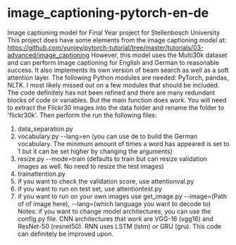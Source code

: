 # image_captioning-pytorch-en-de

Image captioning model for Final Year project for Stellenbosch University
This project does have some elements from the image captioning model at: https://github.com/yunjey/pytorch-tutorial/tree/master/tutorials/03-advanced/image_captioning
However, this model uses the Multi30k dataset and can perform image captioning for English and German to reasonable success. It also implements its own version of beam search as well as a soft attention layer.
The following Python modules are needed: PyTorch, pandas, NLTK. I most likely missed out on a few modules that should be included.
The code definitely has not been refined and there are many redundant blocks of code or variables. But the main function does work.
You will need to extract the Flickr30 images into the data folder and rename the folder to 'flickr30k'.
Then perform the run the following files:
1) data_separation.py
1) vocabulary.py --lang=en  (you can use de to build the German vocabulary. The minimum amount of times a word has appeared is set to 1 but it can be set higher by changing the arguments)
3) resize.py --mode=train (defaults to train but can resize validation images as well. No need to resize the test images)
4) trainattention.py
5) if you want to check the validation score, use attentionval.py
6) if you want to run on test set, use attentiontest.py
7) if you want to run on your own images use get_image.py --image=(Path of of image here), --lang=(which language you want to decode to)
Notes:
if you want to change model architectures, you can use the config.py file. CNN architectures that work are VGG-16 (vgg16) and ResNet-50 (resnet50). RNN uses LSTM (lstm) or GRU (gru).
This code can definitely be improved upon.
